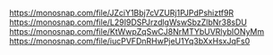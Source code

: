https://monosnap.com/file/JZciY1Bbj7cVZURj1PJPdPshiztf9R
https://monosnap.com/file/L29I9DSPJrzdlgWswSbzZlbNr38sDU
https://monosnap.com/file/KtWwpZqSwCJ8NrMTYbUVRlybIONyMm
https://monosnap.com/file/iucPVFDnRHwPjeU1Yq3bXxHsxJqFs0